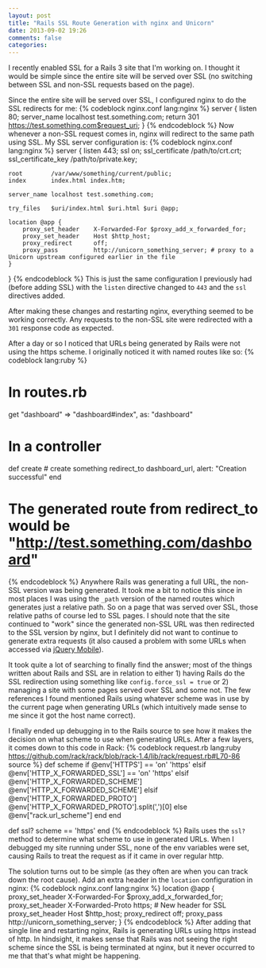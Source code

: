 ```yaml
---
layout: post
title: "Rails SSL Route Generation with nginx and Unicorn"
date: 2013-09-02 19:26
comments: false
categories:
---
```

I recently enabled SSL for a Rails 3 site that I'm working on.  I thought it would be simple since the entire site will be served over SSL (no switching between SSL and non-SSL requests based on the page).

<!-- more -->

Since the entire site will be served over SSL, I configured nginx to do the SSL redirects for me:
{% codeblock nginx.conf lang:nginx %}
server {
	listen		80;
	server_name	localhost test.something.com;
	return 301 https://test.something.com$request_uri;
}
{% endcodeblock %}
Now whenever a non-SSL request comes in, nginx will redirect to the same path using SSL.  My SSL server configuration is:
{% codeblock nginx.conf lang:nginx %}
server {
	listen		443;
	ssl 		on;
	ssl_certificate		/path/to/crt.crt;
	ssl_certificate_key	/path/to/private.key;

	root		/var/www/something/current/public;
	index		index.html index.htm;

	server_name	localhost test.something.com;

	try_files	$uri/index.html $uri.html $uri @app;

	location @app {
		proxy_set_header	X-Forwarded-For $proxy_add_x_forwarded_for;
		proxy_set_header	Host $http_host;
		proxy_redirect		off;
		proxy_pass			http://unicorn_something_server; # proxy to a Unicorn upstream configured earlier in the file
	}
}
{% endcodeblock %}
This is just the same configuration I previously had (before adding SSL) with the `listen` directive changed to `443` and the `ssl` directives added.

After making these changes and restarting nginx, everything seemed to be working correctly.  Any requests to the non-SSL site were redirected with a `301` response code as expected.

After a day or so I noticed that URLs being generated by Rails were not using the https scheme.  I originally noticed it with named routes like so:
{% codeblock lang:ruby %}
# In routes.rb
get "dashboard" => "dashboard#index", as: "dashboard"

# In a controller
def create
	# create something
	redirect_to dashboard_url, alert: "Creation successful"
end

# The generated route from redirect_to would be "http://test.something.com/dashboard"
{% endcodeblock %}
Anywhere Rails was generating a full URL, the non-SSL version was being generated.  It took me a bit to notice this since in most places I was using the `_path` version of the named routes which generates just a relative path.  So on a page that was served over SSL, those relative paths of course led to SSL pages.  I should note that the site continued to "work" since the generated non-SSL URL was then redirected to the SSL version by nginx, but I definitely did not want to continue to generate extra requests (it also caused a problem with some URLs when accessed via [jQuery Mobile](http://jquerymobile.com)).

It took quite a lot of searching to finally find the answer; most of the things written about Rails and SSL are in relation to either 1) having Rails do the SSL redirection using something like `config.force_ssl = true` or 2) managing a site with some pages served over SSL and some not.  The few references I found mentioned Rails using whatever scheme was in use by the current page when generating URLs (which intuitively made sense to me since it got the host name correct).

I finally ended up debugging in to the Rails source to see how it makes the decision on what scheme to use when generating URLs.  After a few layers, it comes down to this code in Rack:
{% codeblock request.rb lang:ruby https://github.com/rack/rack/blob/rack-1.4/lib/rack/request.rb#L70-86 source %}
def scheme
  if @env['HTTPS'] == 'on'
    'https'
  elsif @env['HTTP_X_FORWARDED_SSL'] == 'on'
    'https'
  elsif @env['HTTP_X_FORWARDED_SCHEME']
    @env['HTTP_X_FORWARDED_SCHEME']
  elsif @env['HTTP_X_FORWARDED_PROTO']
    @env['HTTP_X_FORWARDED_PROTO'].split(',')[0]
  else
    @env["rack.url_scheme"]
  end
end

def ssl?
  scheme == 'https'
end
{% endcodeblock %}
Rails uses the `ssl?` method to determine what scheme to use in generated URLs.  When I debugged my site running under SSL, none of the env variables were set, causing Rails to treat the request as if it came in over regular http.

The solution turns out to be simple (as they often are when you can track down the root cause).  Add an extra header in the `location` configuration in nginx:
{% codeblock nginx.conf lang:nginx %}
location @app {
	proxy_set_header	X-Forwarded-For $proxy_add_x_forwarded_for;
	proxy_set_header	X-Forwarded-Proto https; # New header for SSL
	proxy_set_header	Host $http_host;
	proxy_redirect		off;
	proxy_pass			http://unicorn_something_server;
}
{% endcodeblock %}
After adding that single line and restarting nginx, Rails is generating URLs using https instead of http.  In hindsight, it makes sense that Rails was not seeing the right scheme since the SSL is being terminated at nginx, but it never occurred to me that that's what might be happening.
